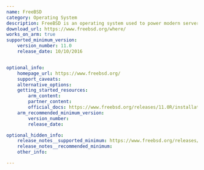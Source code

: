 ```yaml
---
name: FreeBSD
category: Operating System
description: FreeBSD is an operating system used to power modern servers, desktops, and embedded platforms. 
download_url: https://www.freebsd.org/where/
works_on_arm: true
supported_minimum_version:
    version_number: 11.0
    release_date: 10/10/2016


optional_info:
    homepage_url: https://www.freebsd.org/
    support_caveats:
    alternative_options:
    getting_started_resources:
        arm_content:  
        partner_content: 
        official_docs: https://www.freebsd.org/releases/11.0R/installation/
    arm_recommended_minimum_version:
        version_number:
        release_date:

optional_hidden_info:
    release_notes__supported_minimum: https://www.freebsd.org/releases/11.0R/announce/
    release_notes__recommended_minimum: 
    other_info: 

---
```

